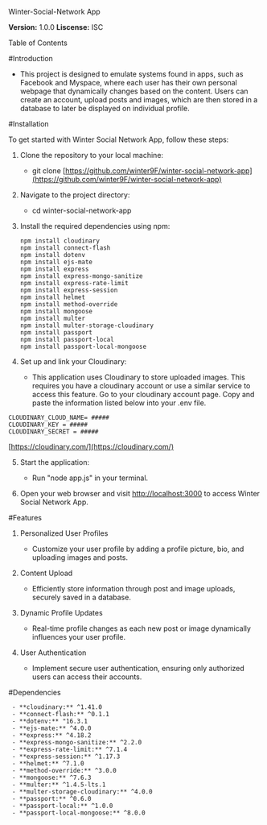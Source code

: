Winter-Social-Network App

**Version:** 1.0.0
**Liscense:** ISC



Table of Contents

#Introduction

  - This project is designed to emulate systems found in apps, such as Facebook and Myspace, where each user has their own personal webpage that dynamically changes based on the content. Users can create an account, upload posts and images, which are then stored in a database to later be displayed on individual profile.



#Installation

To get started with Winter Social Network App, follow these steps:

1. Clone the repository to your local machine:

    - git clone [https://github.com/winter9F/winter-social-network-app](https://github.com/winter9F/winter-social-network-app)

2. Navigate to the project directory:

    - cd winter-social-network-app

3. Install the required dependencies using npm:

    ```
    npm install cloudinary
    npm install connect-flash
    npm install dotenv
    npm install ejs-mate
    npm install express
    npm install express-mongo-sanitize
    npm install express-rate-limit
    npm install express-session
    npm install helmet
    npm install method-override
    npm install mongoose
    npm install multer
    npm install multer-storage-cloudinary
    npm install passport
    npm install passport-local
    npm install passport-local-mongoose
    
    ```

4. Set up and link your Cloudinary:

   - This application uses Cloudinary to store uploaded images. This requires you have a cloudinary account or use a similar service to access this feature. Go to your cloudinary account page. Copy and paste the information listed below into your .env file.

  ```  
  CLOUDINARY_CLOUD_NAME= #####
  CLOUDINARY_KEY = #####
  CLOUDINARY_SECRET = #####

  ```

  [https://cloudinary.com/](https://cloudinary.com/)

5. Start the application:
    
    - Run "node app.js" in your terminal.

6. Open your web browser and visit [http://localhost:3000](http://localhost:3000) to access Winter Social Network App.



#Features

1. Personalized User Profiles

    - Customize your user profile by adding a profile picture, bio, and uploading images and posts. 

2. Content Upload

    - Efficiently store information through post and image uploads, securely saved in a database.

3. Dynamic Profile Updates

    -  Real-time profile changes as each new post or image dynamically influences your user profile.

4. User Authentication

    - Implement secure user authentication, ensuring only authorized users can access their accounts.



#Dependencies

  ```
   - **cloudinary:** ^1.41.0
   - **connect-flash:** ^0.1.1
   - **dotenv:** "16.3.1
   - **ejs-mate:** ^4.0.0
   - **express:** ^4.18.2
   - **express-mongo-sanitize:** ^2.2.0
   - **express-rate-limit:** ^7.1.4
   - **express-session:** ^1.17.3
   - **helmet:** ^7.1.0
   - **method-override:** ^3.0.0
   - **mongoose:** ^7.6.3
   - **multer:** ^1.4.5-lts.1
   - **multer-storage-cloudinary:** ^4.0.0
   - **passport:** ^0.6.0
   - **passport-local:** ^1.0.0
   - **passport-local-mongoose:** ^8.0.0

  ```




